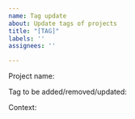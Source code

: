 ```yaml
---
name: Tag update
about: Update tags of projects
title: "[TAG]"
labels: ''
assignees: ''

---
```


Project name: 

Tag to be added/removed/updated:

Context:
